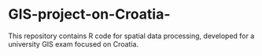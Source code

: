 # GIS-project-on-Croatia-
This repository contains R code for spatial data processing, developed for a university GIS exam focused on Croatia.
